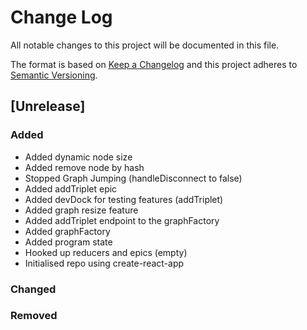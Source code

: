 # Change Log

All notable changes to this project will be documented in this file.

The format is based on [Keep a Changelog](http://keepachangelog.com/)
and this project adheres to [Semantic Versioning](http://semver.org/).

## [Unrelease]

### Added

 - Added dynamic node size
 - Added remove node by hash
 - Stopped Graph Jumping (handleDisconnect to false)
 - Added addTriplet epic
 - Added devDock for testing features (addTriplet)
 - Added graph resize feature
 - Added addTriplet endpoint to the graphFactory
 - Added graphFactory
 - Added program state
 - Hooked up reducers and epics (empty)
 - Initialised repo using create-react-app

### Changed

### Removed